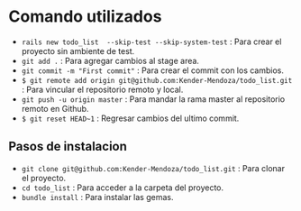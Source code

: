 # Comando utilizados

- `rails new todo_list  --skip-test --skip-system-test` : Para crear el proyecto sin ambiente de test.
- `git add .` : Para agregar cambios al stage area.
- `git commit -m "First commit"` : Para crear el commit con los cambios.
- `$ git remote add origin git@github.com:Kender-Mendoza/todo_list.git` : Para vincular el repositorio remoto y local.
- `git push -u origin master` : Para mandar la rama master al repositorio remoto en Github.
- `$ git reset HEAD~1` : Regresar cambios del ultimo commit.

## Pasos de instalacion

- `git clone git@github.com:Kender-Mendoza/todo_list.git` : Para clonar el proyecto.
- `cd todo_list` : Para acceder a la carpeta del proyecto.
- `bundle install` : Para instalar las gemas.
